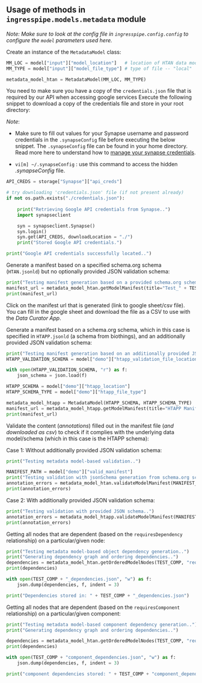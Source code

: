 ## Usage of methods in `ingresspipe.models.metadata` module

_Note: Make sure to look at the config file in `ingresspipe.config.config` to configure the `model` parameters used here._

Create an instance of the `MetadataModel` class:
```python
MM_LOC = model["input"]["model_location"]   # location of HTAN data model (JSON-LD)
MM_TYPE = model["input"]["model_file_type"] # type of file -- "local"

metadata_model_htan = MetadataModel(MM_LOC, MM_TYPE)
```

You need to make sure you have a copy of the `credentials.json` file that is required by our API when accessing google services
Execute the following snippet to download a copy of the credentials file and store in your root directory:

_Note_: 

- Make sure to fill out values for your Synapse username and password credentials in the `.synapseConfig` file before executing the below snippet. The `.synapseConfig` file can be found in your home directory. Read more here to understand how to [manage your synapse credentials](https://python-docs.synapse.org/build/html/Credentials.html).

- `vi[m] ~/.synapseConfig` : use this command to access the hidden _.synapseConfig_ file.

```python
API_CREDS = storage["Synapse"]["api_creds"]

# try downloading 'credentials.json' file (if not present already)
if not os.path.exists("./credentials.json"):
    
    print("Retrieving Google API credentials from Synapse..")
    import synapseclient

    syn = synapseclient.Synapse()
    syn.login()
    syn.get(API_CREDS, downloadLocation = "./")
    print("Stored Google API credentials.")

print("Google API credentials successfully located..")
```

Generate a manifest based on a specified schema.org schema (`HTAN.jsonld`) but no optionally provided JSON validation schema:

```python
print("Testing manifest generation based on a provided schema.org schema..")
manifest_url = metadata_model_htan.getModelManifest(title="Test_" + TEST_COMP, rootNode=TEST_COMP, filenames=["1.txt", "2.txt", "3.txt"])
print(manifest_url)
```

Click on the manifest url that is generated (link to google sheet/csv file). You can fill in the google sheet and download the file as a CSV to use with the _Data Curator App_.

Generate a manifest based on a schema.org schema, which in this case is specified in `HTAPP.jsonld` (a schema from biothings), and an additionally provided JSON validation schema:

```python
print("Testing manifest generation based on an additionally provided JSON schema..")
HTAPP_VALIDATION_SCHEMA = model["demo"]["htapp_validation_file_location"]

with open(HTAPP_VALIDATION_SCHEMA, "r") as f:
    json_schema = json.load(f)

HTAPP_SCHEMA = model["demo"]["htapp_location"]
HTAPP_SCHEMA_TYPE = model["demo"]["htapp_file_type"]

metadata_model_htapp = MetadataModel(HTAPP_SCHEMA, HTAPP_SCHEMA_TYPE)
manifest_url = metadata_model_htapp.getModelManifest(title="HTAPP Manifest", rootNode="", jsonSchema=json_schema, filenames=["1.txt", "2.txt", "3.txt"])
print(manifest_url)
```

Validate the content (_annotations_) filled out in the manifest file (_and downloaded as csv_) to check if it complies with the underlying data model/schema (which in this case is the HTAPP schema):

Case 1: Without additionally provided JSON validation schema:

```python
print("Testing metadata model-based validation..")

MANIFEST_PATH = model["demo"]["valid_manifest"]
print("Testing validation with jsonSchema generation from schema.org schema..")
annotation_errors = metadata_model_htan.validateModelManifest(MANIFEST_PATH, TEST_COMP)
print(annotation_errors)
```

Case 2: With additionally provided JSON validation schema:

```python
print("Testing validation with provided JSON schema..")
annotation_errors = metadata_model_htapp.validateModelManifest(MANIFEST_PATH, TEST_COMP, json_schema)
print(annotation_errors)
```

Getting all nodes that are dependent (based on the `requiresDependency` relationship) on a particular/given node:

```python
print("Testing metadata model-based object dependency generation..")
print("Generating dependency graph and ordering dependencies..")
dependencies = metadata_model_htan.getOrderedModelNodes(TEST_COMP, "requiresDependency")
print(dependencies)

with open(TEST_COMP + "_dependencies.json", "w") as f:
    json.dump(dependencies, f, indent = 3)

print("Dependencies stored in: " + TEST_COMP + "_dependencies.json")
```

Getting all nodes that are dependent (based on the `requiresComponent` relationship) on a particular/given component:

```python
print("Testing metadata model-based component dependency generation..")
print("Generating dependency graph and ordering dependencies..")

dependencies = metadata_model_htan.getOrderedModelNodes(TEST_COMP, "requiresComponent")
print(dependencies)

with open(TEST_COMP + "component_dependencies.json", "w") as f:
    json.dump(dependencies, f, indent = 3)

print("component dependencies stored: " + TEST_COMP + "component_dependencies.json")
```
